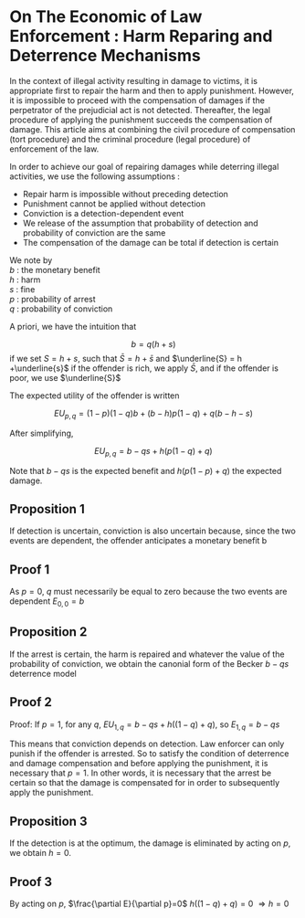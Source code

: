 # On The Economic of Law Enforcement : Harm Reparing and Deterrence Mechanisms
In the context of illegal activity resulting in damage to victims, it is appropriate first to repair the harm and then to apply punishment. However, it is impossible to proceed with the compensation of damages if the perpetrator of the prejudicial act is not detected. Thereafter, the legal procedure of applying the punishment succeeds the compensation of damage. This article aims at combining the civil procedure of compensation (tort procedure) and the criminal procedure (legal procedure) of enforcement of the law.

In order to achieve our goal of repairing damages while deterring illegal activities, we use the following assumptions :

- Repair harm is impossible without preceding detection
- Punishment cannot be applied without detection
- Conviction is a detection-dependent event
- We release of the assumption that probability of detection and probability of conviction are the same
- The compensation of the damage can be total if detection is certain

We note by\
$b$ : the monetary benefit\
$h$ : harm\
$s$ : fine\
$p$ : probability of arrest\
$q$ : probability of conviction

A priori, we have the intuition that 

$$b = q (h +s)$$
if we set $S = h +s$, such that 
$\bar{S}= h +\bar{s}$ and $\underline{S} = h +\underline{s}$
if the offender is rich, we apply $\bar{S}$, and if the offender is poor, we use $\underline{S}$

The expected utility of the offender is written

$$ EU_{p,q} = (1-p)(1-q)b + (b-h)p(1-q) + q(b-h-s)$$

After simplifying,

$$ EU_{p,q} = b - qs + h(p(1-q) +q)$$

Note that $b-qs$ is the expected benefit and $h(p(1-p)+q)$ the expected damage.

## Proposition 1
If detection is uncertain, conviction is also uncertain because, since the two events are dependent, the offender anticipates a monetary benefit b
## Proof 1
As $p =0$, $q$ must necessarily be equal to zero because the two events are dependent
$E_{0,0} = b$


## Proposition 2
If the arrest is certain, the harm is repaired and whatever the value of the probability of conviction, we obtain the canonial form of the Becker $b-qs$ deterrence model
## Proof 2
Proof: If $p=1$, for any $q$, $EU_{1,q}=b-qs+h((1-q)+q)$, so $E_{1,q} = b-qs$

This means that conviction depends on detection. Law enforcer can only punish if the offender is arrested. So to satisfy the condition of deterrence and damage compensation and before applying the punishment, it is necessary that $p=1$. In other words, it is necessary that the arrest be certain so that the damage is compensated for in order to subsequently apply the punishment.

## Proposition 3
If the detection is at the optimum, the damage is eliminated by acting on $p$, we obtain $h = 0$.
## Proof 3
By acting on $p$, $\frac{\partial E}{\partial p}=0$  $h((1-q) +q)=0$ $\Longrightarrow h =0$

